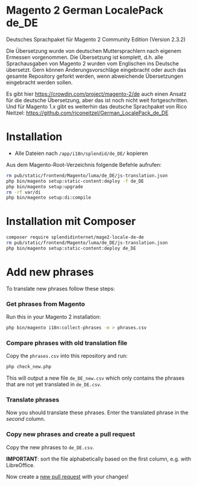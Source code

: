 # Magento 2 German LocalePack de_DE

Deutsches Sprachpaket für Magento 2 Community Edition (Version 2.3.2)

Die Übersetzung wurde von deutschen Muttersprachlern nach eigenem Ermessen vorgenommen. Die Übersetzung ist komplett, d.h. alle Sprachausgaben von Magento 2 wurden vom Englischen ins Deutsche übersetzt. Gern können Änderungsvorschläge eingebracht oder auch das gesamte Repository geforkt werden, wenn abweichende Übersetzungen eingebracht werden sollen.

Es gibt hier https://crowdin.com/project/magento-2/de auch einen Ansatz für die deutsche Übersetzung, aber das ist noch nicht weit fortgeschritten. 
Und für Magento 1.x gibt es weiterhin das deutsche Sprachpaket von Rico Neitzel: https://github.com/riconeitzel/German_LocalePack_de_DE

# Installation
 - Alle Dateien nach `/app/i18n/splendid/de_DE/` kopieren

Aus dem Magento-Root-Verzeichnis folgende Befehle aufrufen:
```bash
rm pub/static/frontend/Magento/luma/de_DE/js-translation.json
php bin/magento setup:static-content:deploy -f de_DE
php bin/magento setup:upgrade
rm -rf var/di
php bin/magento setup:di:compile
```

# Installation mit Composer
```bash
composer require splendidinternet/mage2-locale-de-de
rm pub/static/frontend/Magento/luma/de_DE/js-translation.json
php bin/magento setup:static-content:deploy de_DE
```

# Add new phrases

To translate new phrases follow these steps:

### Get phrases from Magento

Run this in your Magento 2 installation:

```bash
php bin/magento i18n:collect-phrases -m > phrases.csv
```

### Compare phrases with old translation file

Copy the `phrases.csv` into this repository and run:

```bash
php check_new.php
```

This will output a new file `de_DE_new.csv` which only contains the
phrases that are not yet translated in `de_DE.csv`.

### Translate phrases

Now you should translate these phrases. Enter the translated phrase
in the *second* column.

### Copy new phrases and create a pull request

Copy the new phrases to `de_DE.csv`.

**IMPORTANT**: sort the file alphabetically based on the first column, e.g. with LibreOffice.

Now create a [new pull request](https://help.github.com/articles/creating-a-pull-request/) with
your changes!
